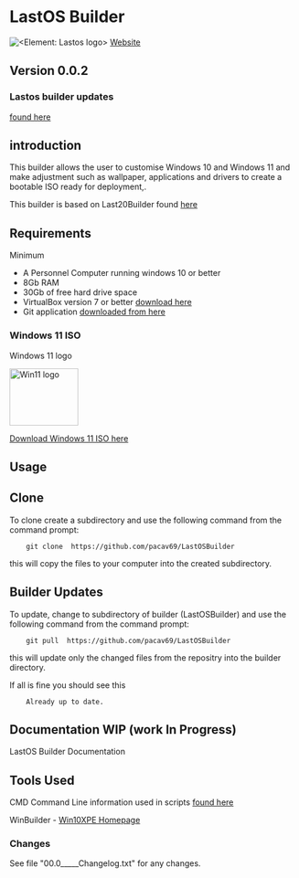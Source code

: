 # LastOS Builder

![<Element: Lastos logo>](<https://cldup.com/E21ACrr4ZJ.png?raw="true" width="100px"  height="100px">)
[Website ](http://www.lastos.org)

## Version 0.0.2

### Lastos builder updates

[found here](https://github.com/pacav69/lastosbuilder-updates)

 
## introduction

This builder allows the user to customise Windows 10 and Windows 11 and make
 adjustment such as wallpaper, applications and drivers to create a bootable ISO ready for deployment,\.

This builder is based on Last20Builder found [here](http://forum.lastos.org/index.php?threads/last20-ltsc-x64-2020-02.1866/)

## Requirements
Minimum

* A Personnel  Computer running windows 10 or better
* 8Gb RAM
* 30Gb of free hard drive space
* VirtualBox version 7 or better [download here](https://www.virtualbox.org/wiki/Downloads)
* Git application [downloaded from here](https://git-scm.com/downloads)

 ### Windows 11 ISO

Windows 11 logo

<img src="https://cldup.com/CNvdnmCQtv.png" alt="Win11 logo" style="height: 100px; width:120px;"/>

[Download Windows 11 ISO here](https://www.microsoft.com/en-au/software-download/windows11/)



## Usage


## Clone

To clone create a subdirectory and use the following command from the command prompt:

        git clone  https://github.com/pacav69/LastOSBuilder
 

this will copy the files to your computer into the created subdirectory.

## Builder Updates

To update, change to subdirectory of builder (LastOSBuilder) and use the following command from the command prompt:

        git pull  https://github.com/pacav69/LastOSBuilder

this will update only the changed files from the repositry into the builder directory.

If all is fine you should see this

        Already up to date.


## Documentation WIP (work In Progress)

LastOS Builder Documentation

## Tools Used

CMD Command Line information used in scripts [found here](https://ss64.com/nt/)


WinBuilder - [Win10XPE Homepage ](https://theoven.org/viewforum.php?f=14)

### Changes
See file "00.0_____Changelog.txt" for any changes.



